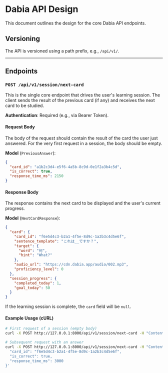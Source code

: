 # Dabia API Design

This document outlines the design for the core Dabia API endpoints.

## Versioning

The API is versioned using a path prefix, e.g., `/api/v1/`.

---

## Endpoints

### `POST /api/v1/session/next-card`

This is the single core endpoint that drives the user's learning session. The client sends the result of the previous card (if any) and receives the next card to be studied.

**Authentication**: Required (e.g., via Bearer Token).

#### Request Body

The body of the request should contain the result of the card the user just answered. For the very first request in a session, the body should be empty.

**Model** (`PreviousAnswer`):
```json
{
  "card_id": "a1b2c3d4-e5f6-4a5b-8c9d-0e1f2a3b4c5d",
  "is_correct": true,
  "response_time_ms": 2150
}
```

#### Response Body

The response contains the next card to be displayed and the user's current progress.

**Model** (`NextCardResponse`):
```json
{
  "card": {
    "card_id": "f6e5d4c3-b2a1-4f5e-8d9c-1a2b3c4d5e6f",
    "sentence_template": "これは__ですか？",
    "target": {
      "word": "何",
      "hint": "What?"
    },
    "audio_url": "https://cdn.dabia.app/audio/002.mp3",
    "proficiency_level": 0
  },
  "session_progress": {
    "completed_today": 1,
    "goal_today": 50
  }
}
```

If the learning session is complete, the `card` field will be `null`.

#### Example Usage (cURL)

```bash
# First request of a session (empty body)
curl -X POST http://127.0.0.1:8000/api/v1/session/next-card -H "Content-Type: application/json" -d ''

# Subsequent request with an answer
curl -X POST http://127.0.0.1:8000/api/v1/session/next-card -H "Content-Type: application/json" -d '{
  "card_id": "f6e5d4c3-b2a1-4f5e-8d9c-1a2b3c4d5e6f",
  "is_correct": true,
  "response_time_ms": 3000
}'
```
